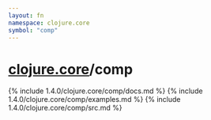 ```yaml
---
layout: fn
namespace: clojure.core
symbol: "comp"
---
```


# [clojure.core](../)/comp

{% include 1.4.0/clojure.core/comp/docs.md %}
{% include 1.4.0/clojure.core/comp/examples.md %}
{% include 1.4.0/clojure.core/comp/src.md %}


